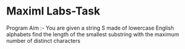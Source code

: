 # Maximl Labs-Task
 
 Program Aim :-  You are given a string S made of lowercase English alphabets find the length of the smallest substring with the maximum number of distinct characters
 
 
